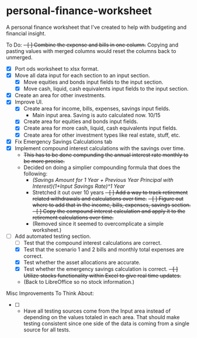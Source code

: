 # personal-finance-worksheet

A personal finance worksheet that I've created to help with budgeting and financial insight.

To Do:
~~- [ ] Combine the expense and bills in one column.~~ Copying and pasting values with merged columns would reset the columns back to unmerged.
- [x] Port ods worksheet to xlsx format.
- [x] Move all data input for each section to an input section.
    - [x] Move equities and bonds input fields to the input section.
    - [x] Move cash, liquid, cash equivalents input fields to the input section.
- [x] Create an area for other investments.
- [x] Improve UI.
    - [x] Create area for income, bills, expenses, savings input fields.
        - Main input area. Saving is auto calculated now. 10/15
    - [x] Create area for equities and bonds input fields.
    - [x] Create area for more cash, liquid, cash equivalents input fields.
    - [x] Create area for other investment types like real estate, stuff, etc.
- [x] Fix Emergency Savings Calculations tab
- [x] Implement compound interest calculations with the savings over time.
    - ~~This has to be done compunding the annual interest rate monthly to be more precise.~~
    - Decided on doing a simplier compounding formula that does the following:
        - *(Savings Amount for 1 Year + Previous Year Principal with Interest)(1+Input Savings Rate)^1 Year*
        - Stretched it out over 10 years
~~- [ ] Add a way to track retirement related withdrawals and calculations over time.~~
    ~~- [ ] Figure out where to add that in the income, bills, expenses, savings section.~~
    ~~- [ ] Copy the compound interest calculation and apply it to the retirement calculations over time.~~
        - (Removed since it seemed to overcomplicate a simple worksheet.)
- [ ] Add automated testing section.
    - [ ] Test that the compound interest calculations are correct.
    - [x] Test that the scenario 1 and 2 bills and monthly total expenses are correct.
    - [x] Test whether the asset allocations are accurate.
    - [x] Test whether the emergency savings calculation is correct.
~~- [ ] Utilize stocks functionality within Excel to give real time updates.~~
    - (Back to LibreOffice so no stock information.)

Misc Improvements To Think About:
- [ ] - Have all testing sources come from the Input area instead of depending on the values totaled in each area. That should make testing consistent since one side of the data is coming from a single source for all tests.